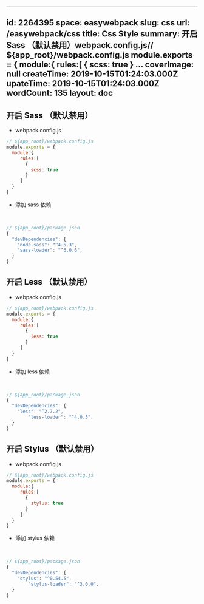 
---
id: 2264395
space: easywebpack
slug: css
url: /easywebpack/css
title: Css Style
summary: 开启 Sass （默认禁用）webpack.config.js// ${app_root}/webpack.config.js module.exports = {   module:{      rules:[        {          scss: true        }   ...
coverImage: null
createTime: 2019-10-15T01:24:03.000Z 
upateTime: 2019-10-15T01:24:03.000Z
wordCount: 135
layout: doc
---


## 开启 Sass （默认禁用）

- webpack.config.js

```javascript
// ${app_root}/webpack.config.js
module.exports = {
  module:{
     rules:[
       {
         scss: true
       }
     ]
  }
}
```

- 添加 sass 依赖

 
```javascript
// ${app_root}/package.json
{
  "devDependencies": {
    "node-sass": "^4.5.3",
    "sass-loader": "^6.0.6",
  }
}
```


## 开启 Less （默认禁用）


- webpack.config.js

```javascript
// ${app_root}/webpack.config.js
module.exports = {
  module:{
     rules:[
       {
         less: true
       }
     ]
  }
}
```

- 添加 less 依赖

 
```javascript
// ${app_root}/package.json
{
  "devDependencies": {
    "less": "^2.7.2",
		"less-loader": "^4.0.5",
  }
}
```



## 开启 Stylus （默认禁用）

- webpack.config.js

```javascript
// ${app_root}/webpack.config.js
module.exports = {
  module:{
     rules:[
       {
         stylus: true
       }
     ]
  }
}
```

- 添加 stylus 依赖

 
```javascript
// ${app_root}/package.json
{
  "devDependencies": {
    "stylus": "^0.54.5",
		"stylus-loader": "^3.0.0",
  }
}
```



  